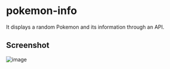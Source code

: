 
# pokemon-info

It displays a random Pokemon and its information through an API.
## Screenshot

![image](https://github.com/user-attachments/assets/20aaac1b-466c-462e-8cc1-9c5a04c5fd5e)
